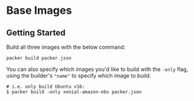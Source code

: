 # Base Images 

## Getting Started 

Build all three images with the below command: 
```
packer build packer.json
```

You can also specify which images you'd like to build with the `-only` flag,
using the builder's `"name"` to specify which image to build. 
```
# i.e. only build Ubuntu v16: 
$ packer build -only xenial-amazon-ebs packer.json
```
